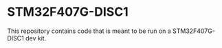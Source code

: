 # STM32F407G-DISC1
This repository contains code that is meant to be run on a STM32F407G-DISC1 dev kit.
